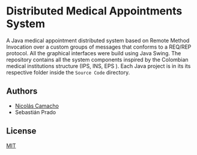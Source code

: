 # Distributed Medical Appointments System

A Java medical appointment distributed system based on Remote Method Invocation over a custom groups of messages that conforms to a REQ/REP protocol. All the graphical interfaces were build using Java Swing.
The repository contains all the system components inspired by the Colombian medical institutions structure (IPS, INS, EPS ). Each Java project is in its its respective folder inside the `Source Code` directory.

## Authors

* [Nicolás Camacho](https://github.com/NicolasCamachoP)
* Sebastián Prado

## License

[MIT](https://github.com/NicolasCamachoP/DistributedMedicalAppointmentsSystem/blob/main/LICENSE)
